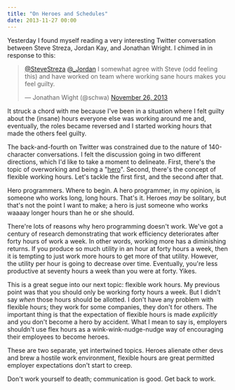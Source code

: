 ```yaml
---
title: "On Heroes and Schedules"
date: 2013-11-27 00:00
---
```


<p>Yesterday I found myself reading a very interesting Twitter conversation between Steve Streza, Jordan Kay, and Jonathan Wright. I chimed in in response to this:</p>

<blockquote class="twitter-tweet">

<p><a href="https://twitter.com/SteveStreza">@SteveStreza</a> <a href="https://twitter.com/_Jordan">@_Jordan</a> I somewhat agree with Steve (odd feeling this) and have worked on team where working sane hours makes you feel guilty.</p>— Jonathan Wight (@schwa) <a href="https://twitter.com/schwa/statuses/405397906615595008">November 26, 2013</a>

</blockquote>

<script async="" src="//platform.twitter.com/widgets.js" charset="utf-8"></script>

<p>It struck a chord with me because I've been in a situation where I felt guilty about the (insane) hours everyone else was working around me and, eventually, the roles became reversed and I started working hours that made the others feel guilty. </p>

<p>The back-and-fourth on Twitter was constrained due to the nature of 140-character conversations. I felt the discussion going in two different directions, which I'd like to take a moment to delineate. First, there's the topic of overworking and being a "<a href="http://lethain.com/doing-it-harder-and-hero-programming/">hero</a>". Second, there's the concept of flexible working hours. Let's tackle the first first, and the second after that. </p>

<p>Hero programmers. Where to begin. A hero programmer, in my opinion, is someone who works long, long hours. That's it. Heroes <em>may</em> be solitary, but that's not the point I want to make; a hero is just someone who works waaaay longer hours than he or she should. </p>

<p>There're lots of reasons why hero programming doesn't work. We've got a century of research demonstrating that work efficiency deteriorates after forty hours of work a week. In other words, working more has a diminishing returns. If you produce so much utility in an hour at forty hours a week, then it is tempting to just work more hours to get more of that utility. However, the utility per hour is going to decrease over time. Eventually, you're less productive at seventy hours a week than you were at forty. Yikes. </p>

<p>This is a great segue into our next topic: flexible work hours. My previous point was that you should only be working forty hours a week. But I didn't say <em>when</em> those hours should be allotted. I don't have any problem with flexible hours; they work for some companies, they don't for others. The important thing is that the expectation of flexible hours is made <em>explicitly</em> and you don't become a hero by accident. What I mean to say is, employers shouldn't use flex hours as a wink-wink-nudge-nudge way of encouraging their employees to become heroes. </p>

<p>These are two separate, yet intertwined topics. Heroes alienate other devs and brew a hostile work environment, flexible hours are great permitted employer expectations don't start to creep. </p>

<p>Don't work yourself to death; communication is good. Get back to work.</p>

<!-- more -->

